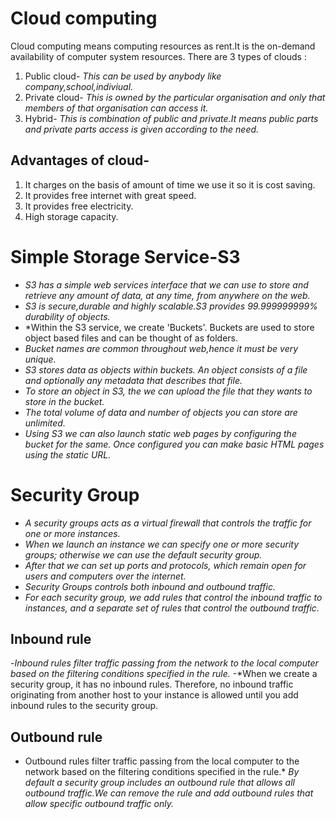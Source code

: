 # **Cloud computing**

 Cloud computing means computing resources as rent.It is the on-demand availability of computer system resources.
There are 3 types of clouds :
1. Public cloud-
*This can be used by anybody like company,school,indiviual.*
2. Private cloud-
*This is owned by the particular organisation and only that members of that organisation can access it.*
3. Hybrid- 
*This is combination of public and private.It means public parts and private parts access is given according to the need.*

## Advantages of cloud-
1. It charges on the basis of amount of time we use it so it is cost saving.
2. It provides free internet with great speed.
3. It provides free electricity.
4. High storage capacity.

# **Simple Storage Service-S3**
- *S3 has a simple web services interface that we can use to store and retrieve any amount of data, at any time, from anywhere on the web.*
- *S3 is secure,durable and highly scalable.S3 provides 99.999999999% durability of objects.*
- *Within the S3 service, we create 'Buckets'. Buckets are used to store object based files and can be thought of as folders.
- *Bucket names are common throughout web,hence it must be very unique.*
- *S3 stores data as objects within buckets. An object consists of a file and optionally any metadata that describes that file.*
- *To store an object in  S3, the we can upload the file that they wants to store in the bucket.*
- *The total volume of data and number of objects you can store are unlimited.* 
- *Using S3 we can also launch static web pages by configuring the bucket for the same. Once configured you can make basic HTML pages using the static URL.*

# **Security Group**
- *A security groups acts as a virtual firewall that controls the traffic for one or more instances.*
- *When we launch an instance we can specify one or more security groups; otherwise we can use the default security group.*
- *After that we can set up ports and protocols, which remain open for users and computers over the internet.*
- *Security Groups controls both inbound and outbound traffic.*
- *For each security group, we add rules that control the inbound traffic to instances, and a separate set of rules that control the outbound traffic.* 

## Inbound rule
-*Inbound rules filter traffic passing from the network to the local computer based on the filtering conditions specified in the rule.*
-*When we create a security group, it has no inbound rules. Therefore, no inbound traffic originating from another host to your instance is allowed until you add inbound rules to the security group.

## Outbound rule
* Outbound rules filter traffic passing from the local computer to the network based on the filtering conditions specified in the rule.* 
*By default a security group includes an outbound rule that allows all outbound traffic.We can remove the rule and add outbound rules that allow specific outbound traffic only.*


